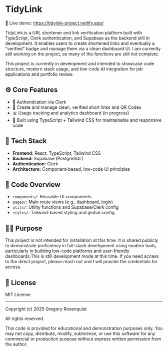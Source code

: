 
# TidyLink

🔗 Live demo: https://tidylink-project.netlify.app/

TidyLink is a URL shortener and link verification platform built with TypeScript, Clerk authentication, and Supabase as the backend still in development. It enables users to create shortened links and eventually a “verified” badge and manage them via a clean dashboard UI. I am currently still working on the project, so many of the functions are still not complete.

This project is currently in development and intended to showcase code structure, modern stack usage, and low-code AI integration for job applications and portfolio review.

## ⚙️ Core Features

- 🔐 Authentication via Clerk
- 🔗 Create and manage clean, verified short links and QR Codes
- 📊 Usage tracking and analytics dashboard (in progress)
- 🧩 Built using TypeScript + Tailwind CSS for maintainable and responsive code

## 🧰 Tech Stack

- **Frontend:** React, TypeScript, Tailwind CSS  
- **Backend:** Supabase (PostgreSQL)  
- **Authentication:** Clerk  
- **Architecture:** Component-based, low-code UI principles

## 📁 Code Overview

- `components/`: Reusable UI components  
- `pages/`: Main route views (e.g., dashboard, login)  
- `utils/`: Utility functions and Supabase/Clerk config  
- `styles/`: Tailwind-based styling and global config

## 🙋‍♂️ Purpose

This project is not intended for installation at this time. It is shared publicly to demonstrate proficiency in full-stack development using modern tools, particularly in building low-code platforms and user-friendly dashboards.This is still development mode at this time. If you need access to the direct project, please reach out and I will provide the credentials for access.

## 📄 License

MIT License

---

Copyright (c) 2025 Gregory Rosenquist

All rights reserved.

This code is provided for educational and demonstration purposes only. 
You may not copy, distribute, modify, sublicense, or use this software 
for any commercial or production purpose without express written permission 
from the author.

